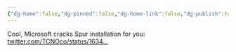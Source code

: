 ```yaml
---
{"dg-home":false,"dg-pinned":false,"dg-home-link":false,"dg-publish":true,"tags":["dgblip"],"disabled rules":["yaml-title","yaml-title-alias","file-name-heading"],"title":"philipp on mastodon @ 2023-03-15","created-date":"2023-03-15T17:00:08","id":110028364736958020,"updated-date":"2025-05-02T08:50:43","dg-path":"blips/110028364736958015.md","permalink":"/blips/110028364736958015/","dgPassFrontmatter":true}
---
```



Cool, Microsoft cracks Spur installation for you: [twitter.com/TCNOco/status/1634…](https://twitter.com/TCNOco/status/1634620446002774018)



